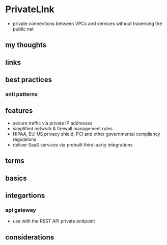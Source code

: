 # PrivateLInk

- private connections between VPCs and services without traversing the public net

## my thoughts

## links

## best practices

### anti patterns

## features

- secure traffic via private IP addresses
- simplified network & firewall management rules
- HIPAA, EU-US privacy shield, PCI and other governmental compliancy regulations
- deliver SaaS services via prebuilt third-party integrations

## terms

## basics

## integartions

### api gateway

- use with the REST API private endpoint

## considerations
